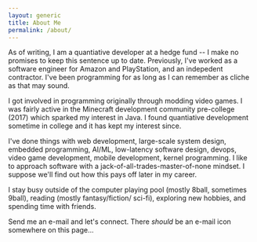 ```yaml
---
layout: generic
title: About Me
permalink: /about/
---
```


As of writing, I am a quantiative developer at a hedge fund -- I make no promises to keep this sentence up to date.
Previously, I've worked as a software engineer for Amazon and PlayStation, and an indepedent contractor.
I've been programming for as long as I can remember as cliche as that may sound.

I got involved in programming originally through modding video games. I was fairly active in the Minecraft
development community pre-college (2017) which sparked my interest in Java. I found quantiative development sometime
in college and it has kept my interest since.

I've done things with web development, large-scale system design, embedded programming, AI/ML, low-latency software
design, devops, video game development, mobile development, kernel programming. I like to
approach software with a jack-of-all-trades-master-of-none mindset. I suppose we'll find out how this pays off
later in my career.

I stay busy outside of the computer playing pool (mostly 8ball, sometimes 9ball), reading (mostly fantasy/fiction/
sci-fi), exploring new hobbies, and spending time with friends.

Send me an e-mail and let's connect. There *should* be an e-mail icon somewhere on this page...
